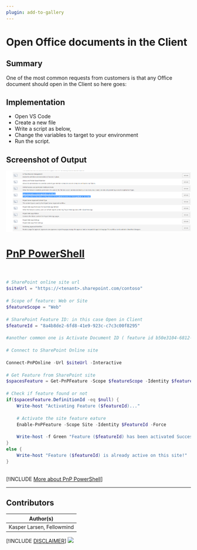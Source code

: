 ```yaml
---
plugin: add-to-gallery
---
```


# Open Office documents in the Client

## Summary

One of the most common requests from customers is that any Office document should open in the Client so here goes:

## Implementation

- Open VS Code
- Create a new file
- Write a script as below,
- Change the variables to target to your environment
- Run the script.

## Screenshot of Output

![Example Screenshot](assets/example.png)

# [PnP PowerShell](#tab/pnpps)
```powershell


# SharePoint online site url
$siteUrl = "https://<tenant>.sharepoint.com/contoso"

# Scope of feature: Web or Site
$featureScope = "Web"

# SharePoint Feature ID: in this case Open in Client
$featureId = "8a4b8de2-6fd8-41e9-923c-c7c3c00f8295"	

#another common one is Activate Document ID ( feature id b50e3104-6812-424f-a011-cc90e6327318)

# Connect to SharePoint Online site  

Connect-PnPOnline -Url $siteUrl -Interactive

# Get Feature from SharePoint site
$spacesFeature = Get-PnPFeature -Scope $featureScope -Identity $featureId

# Check if feature found or not
if($spacesFeature.DefinitionId -eq $null) {  
    Write-host "Activating Feature ($featureId)..." 
	
    # Activate the site feature eature
    Enable-PnPFeature -Scope Site -Identity $FeatureId -Force
 
    Write-host -f Green "Feature ($featureId) has been activated Successfully!"
}
else {
    Write-host "Feature ($featureId) is already active on this site!"
}   
   

```
[!INCLUDE [More about PnP PowerShell](../../docfx/includes/MORE-PNPPS.md)]
***

## Contributors

| Author(s) |
|-----------|
| Kasper Larsen, Fellowmind|

[!INCLUDE [DISCLAIMER](../../docfx/includes/DISCLAIMER.md)]
<img src="https://pnptelemetry.azurewebsites.net/script-samples/scripts/spo-open-doc-in-client" aria-hidden="true" />
